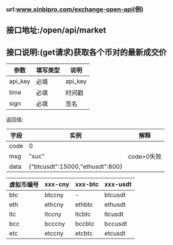 ### url:www.xinbipro.com/exchange-open-api(例)## 接口地址:/open/api/market## 接口说明:(get请求)获取各个币对的最新成交价|参数|	填写类型|	说明||------------|--------|-----------------------------||api_key|	必填|	api_key||time|	必填|	时间戳||sign|	必填|	签名|返回值:|字段|	实例|	解释||------------|--------|---------------||code|	0|	 |msg|	"suc"|	code>0失败||data|	{"btcusdt":15000,"ethusdt":800}||虚拟币编号|xxx-cny|xxx-btc|xxx-usdt||------------|--------|----------|----------||btc|	btccny|	-|	btcusdt||eth|	ethcny|	ethbtc|	ethusdt||ltc|	ltccny|	ltcbtc|	ltcusdt||bcc|	bcccny|	bccbtc|	bccusdt||etc|	etccny|	etcbtc|	etcusdt|